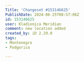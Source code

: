```yaml
---
Title: 'Changeset #153146625'
PublishDate: 2024-06-25T08:57:06Z
id: 153146625
user: Kladionica Meridian
comment: new location added
created_by: iD 2.29.0
tags:
- Montenegro
- Podgorica

---
```

